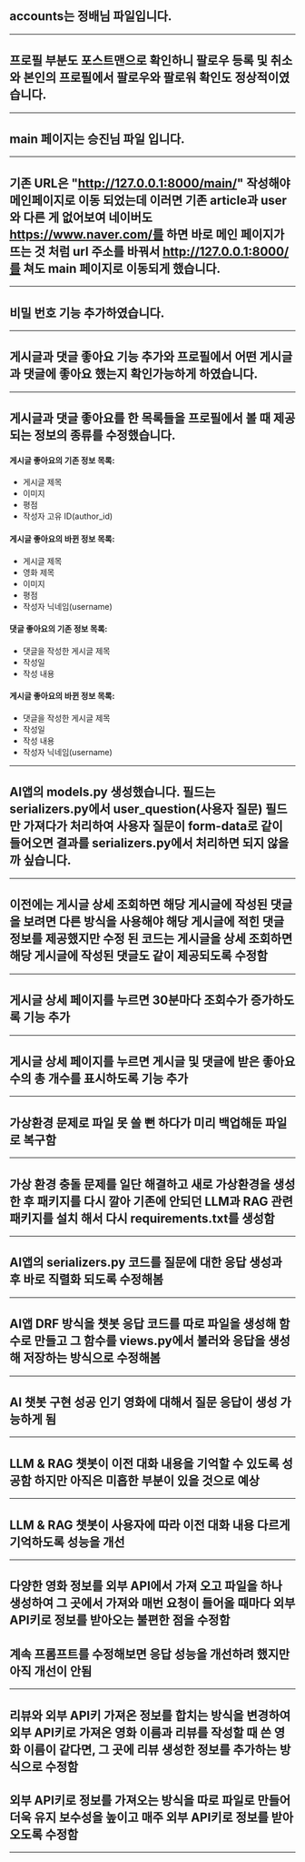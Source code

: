 ## accounts는 정배님 파일입니다.
---
## 프로필 부분도 포스트맨으로 확인하니 팔로우 등록 및 취소와 본인의 프로필에서 팔로우와 팔로워 확인도 정상적이였습니다.
---
## main 페이지는 승진님 파일 입니다.
---
## 기존 URL은 "http://127.0.0.1:8000/main/" 작성해야 메인페이지로 이동 되었는데 이러면 기존 article과 user와 다른 게 없어보여 네이버도 https://www.naver.com/를 하면 바로 메인 페이지가 뜨는 것 처럼 url 주소를 바꿔서 http://127.0.0.1:8000/를 쳐도 main 페이지로 이동되게 했습니다.
---
## 비밀 번호 기능 추가하였습니다.
---
## 게시글과 댓글 좋아요 기능 추가와 프로필에서 어떤 게시글과 댓글에 좋아요 했는지 확인가능하게 하였습니다.
---
## 게시글과 댓글 좋아요를 한 목록들을 프로필에서 볼 때 제공되는 정보의 종류를 수정했습니다.


#### 게시글 좋아요의 기존 정보 목록:
- 게시글 제목
- 이미지
- 평점
- 작성자 고유 ID(author_id)

#### 게시글 좋아요의 바뀐 정보 목록:
- 게시글 제목
- 영화 제목
- 이미지
- 평점
- 작성자 닉네임(username)


#### 댓글 좋아요의 기존 정보 목록:
- 댓글을 작성한 게시글 제목
- 작성일
- 작성 내용

#### 게시글 좋아요의 바뀐 정보 목록:
- 댓글을 작성한 게시글 제목
- 작성일
- 작성 내용
- 작성자 닉네임(username)

---
## AI앱의 models.py 생성했습니다. 필드는 serializers.py에서 user_question(사용자 질문) 필드만 가져다가 처리하여 사용자 질문이 form-data로 같이 들어오면 결과를 serializers.py에서 처리하면 되지 않을까 싶습니다. 
---
## 이전에는 게시글 상세 조회하면 해당 게시글에 작성된 댓글을 보려면 다른 방식을 사용해야 해당 게시글에 적힌 댓글 정보를 제공했지만 수정 된 코드는 게시글을 상세 조회하면 해당 게시글에 작성된 댓글도 같이 제공되도록 수정함
---
## 게시글 상세 페이지를 누르면 30분마다 조회수가 증가하도록 기능 추가
---
## 게시글 상세 페이지를 누르면 게시글 및 댓글에 받은 좋아요 수의 총 개수를 표시하도록 기능 추가
---
## 가상환경 문제로 파일 못 쓸 뻔 하다가 미리 백업해둔 파일로 복구함
---
## 가상 환경 충돌 문제를 일단 해결하고 새로 가상환경을 생성한 후 패키지를 다시 깔아 기존에 안되던 LLM과 RAG 관련 패키지를 설치 해서 다시 requirements.txt를 생성함
---
## AI앱의 serializers.py 코드를 질문에 대한 응답 생성과 후 바로 직렬화 되도록 수정해봄
---
## AI앱 DRF 방식을 챗봇 응답 코드를 따로 파일을 생성해 함수로 만들고 그 함수를 views.py에서 불러와 응답을 생성해 저장하는 방식으로 수정해봄
---
## AI 챗봇 구현 성공 인기 영화에 대해서 질문 응답이 생성 가능하게 됨
---
## LLM & RAG 챗봇이 이전 대화 내용을 기억할 수 있도록 성공함 하지만 아직은 미흡한 부분이 있을 것으로 예상
---
## LLM & RAG 챗봇이 사용자에 따라 이전 대화 내용 다르게 기억하도록 성능을 개선
---
## 다양한 영화 정보를 외부 API에서 가져 오고 파일을 하나 생성하여 그 곳에서 가져와 매번 요청이 들어올 때마다 외부 API키로 정보를 받아오는 불편한 점을 수정함
## 계속 프롬프트를 수정해보면 응답 성능을 개선하려 했지만 아직 개선이 안됨
---
## 리뷰와 외부 API키 가져온 정보를 합치는 방식을 변경하여 외부 API키로 가져온 영화 이름과 리뷰를 작성할 때 쓴 영화 이름이 같다면, 그 곳에 리뷰 생성한 정보를 추가하는 방식으로 수정함
## 외부 API키로 정보를 가져오는 방식을 따로 파일로 만들어 더욱 유지 보수성을 높이고 매주 외부 API키로 정보를 받아오도록 수정함
---